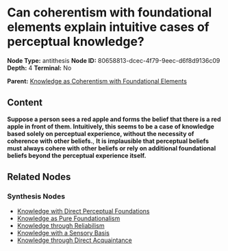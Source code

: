 # Can coherentism with foundational elements explain intuitive cases of perceptual knowledge?

**Node Type:** antithesis
**Node ID:** 80658813-dcec-4f79-9eec-d6f8d9136c09
**Depth:** 4
**Terminal:** No

**Parent:** [Knowledge as Coherentism with Foundational Elements](knowledge-as-coherentism-with-foundational-elements-synthesis-30b691d2-1e76-4047-ba27-ac51501d50dd.md)

## Content

**Suppose a person sees a red apple and forms the belief that there is a red apple in front of them. Intuitively, this seems to be a case of knowledge based solely on perceptual experience, without the necessity of coherence with other beliefs.**, **It is implausible that perceptual beliefs must always cohere with other beliefs or rely on additional foundational beliefs beyond the perceptual experience itself.**

## Related Nodes

### Synthesis Nodes

- [Knowledge with Direct Perceptual Foundations](knowledge-with-direct-perceptual-foundations-synthesis-333629e1-b73a-45ee-9703-0705929ce0a9.md)
- [Knowledge as Pure Foundationalism](knowledge-as-pure-foundationalism-synthesis-220dac68-9b15-4cd4-a39c-610b16e95869.md)
- [Knowledge through Reliabilism](knowledge-through-reliabilism-synthesis-eee9d7f5-8e42-4f2f-9cfe-080a504a9297.md)
- [Knowledge with a Sensory Basis](knowledge-with-a-sensory-basis-synthesis-b1befc83-86f3-485c-b544-49c3be569b21.md)
- [Knowledge through Direct Acquaintance](knowledge-through-direct-acquaintance-synthesis-d20ab5e6-8503-4c4a-acd3-a9fcb069132d.md)
